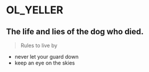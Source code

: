 # OL_YELLER
## The life and lies of the dog who died.
> Rules to live by
* never let your guard down
* keep an eye on the skies